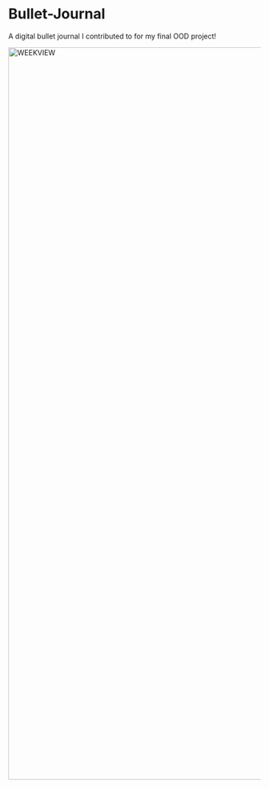 # Bullet-Journal
A digital bullet journal I contributed to for my final OOD project! 

<img width="1463" alt="WEEKVIEW" src="https://github.com/hungrybellie/Bullet-Journal/assets/63426032/35b1fa78-e56e-464a-9b5b-8b30ecc85ec8">
